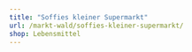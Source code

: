 ```yaml
---
title: "Soffies kleiner Supermarkt"
url: /markt-wald/soffies-kleiner-supermarkt/
shop: Lebensmittel
---
```

